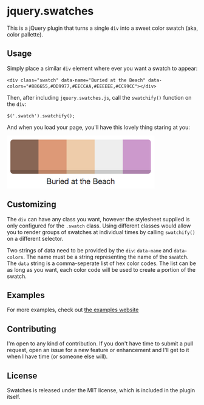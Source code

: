# jquery.swatches

This is a jQuery plugin that turns a single `div` into a sweet color swatch (aka, color pallette).

## Usage

Simply place a similar `div` element where ever you want a swatch to appear:

    <div class="swatch" data-name="Buried at the Beach" data-colors="#886655,#DD9977,#EECCAA,#EEEEEE,#CC99CC"></div>

Then, after including `jquery.swatches.js`, call the `swatchify()` function on the `div`:

    $('.swatch').swatchify();

And when you load your page, you'll have this lovely thing staring at you:

<img src="img/beach.png" align="center"/>

## Customizing

The `div` can have any class you want, however the stylesheet supplied is only configured for the `.swatch` class. Using different classes would allow you to render groups of swatches at individual times by calling `swatchify()` on a different selector.

Two strings of data need to be provided by the `div`: `data-name` and `data-colors`. The name must be a string representing the name of the swatch. The `data` string is a comma-seperate list of hex color codes. The list can be as long as you want, each color code will be used to create a portion of the swatch.

## Examples

For more examples, check out [the examples website](http://maxmackie.com/jquery.swatches)

## Contributing

I'm open to any kind of contribution. If you don't have time to submit a pull request, open an issue for a new feature or enhancement and I'll get to it when I have time (or someone else will).

## License

Swatches is released under the MIT license, which is included in the plugin itself.

